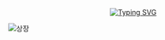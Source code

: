 <div align="center">
<a href="https://git.io/typing-svg"><img src="https://readme-typing-svg.demolab.com?font=Yuji+Syuku&size=170&duration=600&pause=500&color=34A8FF&background=FFFFFF00&center=true&vCenter=true&width=500&height=190&lines=%E4%B8%80%E7%95%AA" alt="Typing SVG" /></a>
</div>



![상장](https://github.com/cheiru94/cheiru94/assets/146077826/81fa367d-c601-4e8d-926e-06a4ee711e3a)
